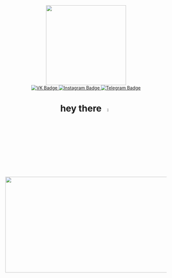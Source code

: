 
<div id="header" align="center">
  <img src="https://media.giphy.com/media/ln7z2eWriiQAllfVcn/giphy.gif" width="250", height="250"/>
  
  <div id="badges">
    <a href="https://vk.com/id97370858">
    <img src="https://img.shields.io/badge/vk-blue?style=for-the-badge&logo=vk&logoColor=white" alt="VK Badge"/>
    </a>
    <a href="www.instagram.com/mymakill/">
    <img src="https://img.shields.io/badge/Instagram-red?style=for-the-badge&logo=instagram&logoColor=white" alt="Instagram Badge"/>
    </a>
    <a href="https://t.me/mymakil">
    <img src="https://img.shields.io/badge/Telegram-blue?style=for-the-badge&logo=telegram&logoColor=white" alt="Telegram Badge"/>
    </a>
  </div>
  
  <img src="https://komarev.com/ghpvc/?username=mymakill&style=flat-square&color=blue" alt=""/>
  
  <h1>
  hey there
  <img src="https://media.giphy.com/media/hvRJCLFzcasrR4ia7z/giphy.gif" width="5%"/>
</h1>
  
</div>

<div align="center">
  <img src="https://media.giphy.com/media/f3iwJFOVOwuy7K6FFw/giphy.gif" width="600" height="300"/>
</div>



<!--
**mymakill/mymakill** is a ✨ _special_ ✨ repository because its `README.md` (this file) appears on your GitHub profile.

Here are some ideas to get you started:


- 🔭 I’m currently working on ...
- 🌱 I’m currently learning ...
- 👯 I’m looking to collaborate on ...
- 🤔 I’m looking for help with ...
- 💬 Ask me about ...
- 📫 How to reach me: ...
- 😄 Pronouns: ...
- ⚡ Fun fact: ...
-->
